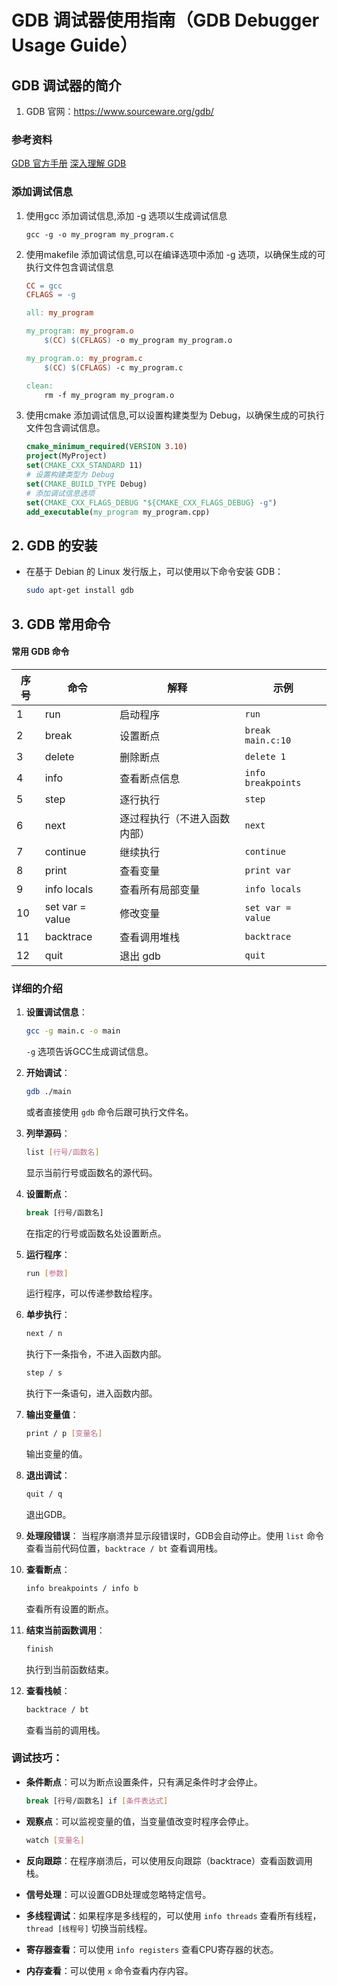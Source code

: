 ﻿# GDB 调试器使用指南（GDB Debugger Usage Guide）

## GDB 调试器的简介

1. GDB 官网：https://www.sourceware.org/gdb/

### 参考资料

[GDB 官方手册](https://www.gnu.org/software/gdb/documentation/)
[深入理解 GDB](https://www.yuque.com/zhanghao-gnuwf/ah6z1a/bgikpq7bikdwpg0r)

### 添加调试信息

1. 使用gcc 添加调试信息,添加 -g 选项以生成调试信息
    ```shell
    gcc -g -o my_program my_program.c
    ```
2. 使用makefile 添加调试信息,可以在编译选项中添加 -g 选项，以确保生成的可执行文件包含调试信息
    ```makefile
    CC = gcc
    CFLAGS = -g

    all: my_program

    my_program: my_program.o
        $(CC) $(CFLAGS) -o my_program my_program.o

    my_program.o: my_program.c
        $(CC) $(CFLAGS) -c my_program.c

    clean:
        rm -f my_program my_program.o
    ```
3. 使用cmake 添加调试信息,可以设置构建类型为 Debug，以确保生成的可执行文件包含调试信息。
    ```cmake
    cmake_minimum_required(VERSION 3.10)
    project(MyProject)
    set(CMAKE_CXX_STANDARD 11)
    # 设置构建类型为 Debug
    set(CMAKE_BUILD_TYPE Debug)
    # 添加调试信息选项
    set(CMAKE_CXX_FLAGS_DEBUG "${CMAKE_CXX_FLAGS_DEBUG} -g")
    add_executable(my_program my_program.cpp)
    ```

## 2. GDB 的安装

- 在基于 Debian 的 Linux 发行版上，可以使用以下命令安装 GDB：
  ```bash
  sudo apt-get install gdb
  ```

## 3. GDB 常用命令

#### 常用 GDB 命令
| 序号 | 命令 | 解释 | 示例 |
|------|------|------|------|
| 1    | run  | 启动程序 | `run` |
| 2    | break | 设置断点 | `break main.c:10` |
| 3    | delete | 删除断点 | `delete 1` |
| 4    | info | 查看断点信息 | `info breakpoints` |
| 5    | step | 逐行执行 | `step` |
| 6    | next | 逐过程执行（不进入函数内部） | `next` |
| 7    | continue | 继续执行 | `continue` |
| 8    | print | 查看变量 | `print var` |
| 9    | info locals | 查看所有局部变量 | `info locals` |
| 10   | set var = value | 修改变量 | `set var = value` |
| 11   | backtrace | 查看调用堆栈 | `backtrace` |
| 12   | quit | 退出 gdb | `quit` |

### 详细的介绍

1. **设置调试信息**：
   ```sh
   gcc -g main.c -o main
   ```
   `-g` 选项告诉GCC生成调试信息。

2. **开始调试**：
   ```sh
   gdb ./main
   ```
   或者直接使用 `gdb` 命令后跟可执行文件名。

3. **列举源码**：
   ```sh
   list [行号/函数名]
   ```
   显示当前行号或函数名的源代码。

4. **设置断点**：
   ```sh
   break [行号/函数名]
   ```
   在指定的行号或函数名处设置断点。

5. **运行程序**：
   ```sh
   run [参数]
   ```
   运行程序，可以传递参数给程序。

6. **单步执行**：
   ```sh
   next / n
   ```
   执行下一条指令，不进入函数内部。

   ```sh
   step / s
   ```
   执行下一条语句，进入函数内部。

7. **输出变量值**：
   ```sh
   print / p [变量名]
   ```
   输出变量的值。

8. **退出调试**：
   ```sh
   quit / q
   ```
   退出GDB。

9. **处理段错误**：
   当程序崩溃并显示段错误时，GDB会自动停止。使用 `list` 命令查看当前代码位置，`backtrace / bt` 查看调用栈。

10. **查看断点**：
    ```sh
    info breakpoints / info b
    ```
    查看所有设置的断点。

11. **结束当前函数调用**：
    ```sh
    finish
    ```
    执行到当前函数结束。

12. **查看栈帧**：
    ```sh
    backtrace / bt
    ```
    查看当前的调用栈。


### 调试技巧：

- **条件断点**：可以为断点设置条件，只有满足条件时才会停止。
  ```sh
  break [行号/函数名] if [条件表达式]
  ```

- **观察点**：可以监视变量的值，当变量值改变时程序会停止。
  ```sh
  watch [变量名]
  ```
- **反向跟踪**：在程序崩溃后，可以使用反向跟踪（backtrace）查看函数调用栈。

- **信号处理**：可以设置GDB处理或忽略特定信号。

- **多线程调试**：如果程序是多线程的，可以使用 `info threads` 查看所有线程，`thread [线程号]` 切换当前线程。

- **寄存器查看**：可以使用 `info registers` 查看CPU寄存器的状态。

- **内存查看**：可以使用 `x` 命令查看内存内容。

